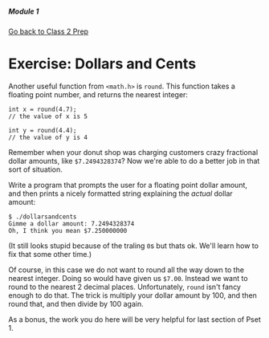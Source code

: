 ##### Module 1

[Go back to Class 2 Prep](../../class2-prep)

# Exercise: Dollars and Cents

Another useful function from `<math.h>` is `round`. This function takes a floating point number, and returns the nearest integer:

```
int x = round(4.7);
// the value of x is 5

int y = round(4.4);
// the value of y is 4 
```

Remember when your donut shop was charging customers crazy fractional dollar amounts, like `$7.2494328374`? Now we're able to do a better job in that sort of situation.

Write a program that prompts the user for a floating point dollar amount, and then prints a nicely formatted string explaining the *actual* dollar amount:

```
$ ./dollarsandcents
Gimme a dollar amount: 7.2494328374
Oh, I think you mean $7.250000000
```

(It still looks stupid because of the traling `0`s but thats ok. We'll learn how to fix that some other time.)

Of course, in this case we do not want to round all the way down to the nearest integer. Doing so would have given us `$7.00`. Instead we want to round to the nearest 2 decimal places. Unfortunately, `round` isn't fancy enough to do that. The trick is multiply your dollar amount by 100, and then round that, and then divide by 100 again.

As a bonus, the work you do here will be very helpful for last section of Pset 1.
